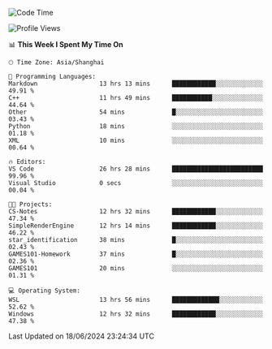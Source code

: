 <!--START_SECTION:waka-->
![Code Time](http://img.shields.io/badge/Code%20Time-1%2C789%20hrs%2043%20mins-blue)

![Profile Views](http://img.shields.io/badge/Profile%20Views-3-blue)

📊 **This Week I Spent My Time On** 

```text
🕑︎ Time Zone: Asia/Shanghai

💬 Programming Languages: 
Markdown                 13 hrs 13 mins      ████████████░░░░░░░░░░░░░   49.91 % 
C++                      11 hrs 49 mins      ███████████░░░░░░░░░░░░░░   44.64 % 
Other                    54 mins             █░░░░░░░░░░░░░░░░░░░░░░░░   03.43 % 
Python                   18 mins             ░░░░░░░░░░░░░░░░░░░░░░░░░   01.18 % 
XML                      10 mins             ░░░░░░░░░░░░░░░░░░░░░░░░░   00.64 % 

🔥 Editors: 
VS Code                  26 hrs 28 mins      █████████████████████████   99.96 % 
Visual Studio            0 secs              ░░░░░░░░░░░░░░░░░░░░░░░░░   00.04 % 

🐱‍💻 Projects: 
CS-Notes                 12 hrs 32 mins      ████████████░░░░░░░░░░░░░   47.34 % 
SimpleRenderEngine       12 hrs 14 mins      ████████████░░░░░░░░░░░░░   46.22 % 
star_identification      38 mins             █░░░░░░░░░░░░░░░░░░░░░░░░   02.43 % 
GAMES101-Homework        37 mins             █░░░░░░░░░░░░░░░░░░░░░░░░   02.36 % 
GAMES101                 20 mins             ░░░░░░░░░░░░░░░░░░░░░░░░░   01.31 % 

💻 Operating System: 
WSL                      13 hrs 56 mins      █████████████░░░░░░░░░░░░   52.62 % 
Windows                  12 hrs 32 mins      ████████████░░░░░░░░░░░░░   47.38 % 
```


 Last Updated on 18/06/2024 23:24:34 UTC
<!--END_SECTION:waka-->